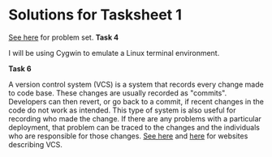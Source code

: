 # Solutions for Tasksheet 1
[See here](https://github.com/jvkoebbe/math4610/blob/master/tasksheets/tasksheet_01/pdf/tasksheet_01.pdf) for problem set.
**Task 4**

I will be using Cygwin to emulate a Linux terminal environment.

**Task 6**

A version control system (VCS) is a system that records every change made to code base. These changes are usually recorded as "commits". Developers can then revert, or go back to a commit, if recent changes in the code do not work as intended. This type of system is also useful for recording who made the change. If there are any problems with a particular deployment, that problem can be traced to the changes and the individuals who are responsible for those changes. [See here](https://www.atlassian.com/git/tutorials/what-is-version-control) and [here](https://www.geeksforgeeks.org/version-control-systems/) for websites describing VCS.
